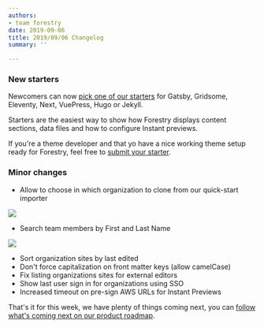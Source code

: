 ```yaml
---
authors:
- team forestry
date: 2019-09-06
title: 2019/09/06 Changelog
summary: ''

---
```

### New starters

Newcomers can now [pick one of our starters](https://forestry.io/starters/ "Get started with Forestry") for Gatsby, Gridsome, Eleventy, Next, VuePress, Hugo or Jekyll.

Starters are the easiest way to show how Forestry displays content sections, data files and how to configure Instant previews.

If you're a theme developer and that yo have a nice working theme setup ready for Forestry, feel free to [submit your starter](https://github.com/forestryio/forestry.io/issues/new?assignees=DirtyF&labels=starter&template=starter.md&title=New+starter+submission).

### Minor changes

* Allow to choose in which organization to clone from our quick-start importer

![](/uploads/2019/09/quick-start-new-repository.png)

* Search team members by First and Last Name

![](/uploads/2019/09/search-user-by-name.png)

* Sort organization sites by last edited
* Don't force capitalization on front matter keys (allow camelCase)
* Fix listing organizations sites for external editors
* Show last user sign in for organizations using SSO
* Increased timeout on pre-sign AWS URLs for Instant Previews

That's it for this week, we have plenty of things coming next, you can [follow what's coming next on our product roadmap](https://portal.productboard.com/forestry/1-forestry-io-roadmap/tabs/4-development).